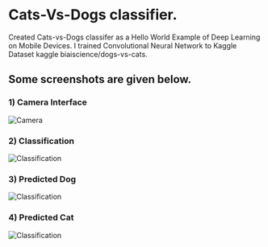 # Cats-Vs-Dogs classifier.

Created Cats-vs-Dogs classifer as a Hello World Example of Deep Learning on Mobile Devices. I trained Convolutional Neural Network to Kaggle Dataset kaggle biaiscience/dogs-vs-cats.

## Some screenshots are given below.


### 1) Camera Interface

![Camera](screenshots/camera.jpeg)

### 2) Classification

![Classification](screenshots/classifier.jpeg)

### 3) Predicted Dog
![Classification](screenshots/dog.jpeg)

### 4) Predicted Cat
![Classification](screenshots/cat.jpeg)